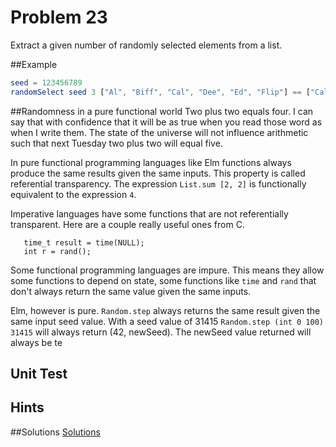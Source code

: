 # Problem 23

Extract a given number of randomly selected elements from a list.

##Example
```elm
seed = 123456789
randomSelect seed 3 ["Al", "Biff", "Cal", "Dee", "Ed", "Flip"] == ["Cal", "Dee", "Al"]
```

##Randomness in a pure functional world
Two plus two equals four. I can say that with confidence that it will be as true when you read those word as when I write them. The state of the universe will not influence arithmetic such that next Tuesday two plus two will equal five. 

In pure functional programming languages like Elm functions always produce the same results given the same inputs. This property is called referential transparency. The expression ```List.sum [2, 2]``` is functionally equivalent to the expression ```4```.

Imperative languages have some functions that are not referentially transparent. Here are a couple really  useful ones from C. 
``` 
   time_t result = time(NULL); 
   int r = rand();
```

Some functional programming languages are impure. This means they allow some functions to depend on state, some functions like ```time``` and ```rand``` that don't always return the same value given the same inputs. 

Elm, however is pure. ```Random.step``` always returns the same result given the same input seed value. With a seed value of 31415 ```Random.step (int 0 100) 31415``` will always return (42, newSeed). The newSeed value returned will always be te


## Unit Test

## Hints

##Solutions 
[Solutions](../s/s23.md)